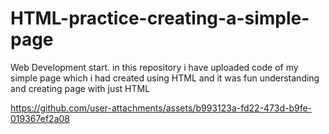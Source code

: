 # HTML-practice-creating-a-simple-page
Web  Development start. in this repository i have uploaded code of my simple page which i had 
created using HTML and  it was fun understanding and creating page with just HTML

https://github.com/user-attachments/assets/b993123a-fd22-473d-b9fe-019367ef2a08


